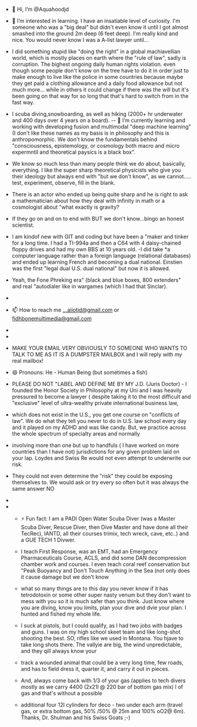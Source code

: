   - 👋 Hi, I’m @Aquahoodjd
- 👀 I’m interested in learning. I have an insatiable level of curiosity. I'm someone who was a "big deal" but didn't even know it until I got almost smashed into the ground 2m deep (6 feet deep). I'm really kind and nice. You would never know I was a A-list lawyer until...
- I did something stupid like "doing the right" in a global machiavellian world, which is mostly places on earth where the "rule of law", sadly is corruption. The bighest ongoing daily human rights violation. even though some people don't know on the tree have to do it in order just to make enough to live like the police in some countries because maybe they get paid a clothing allowance and a daily food allowance but not much more... while in others it could change if there was the will but it's been going on that way for so long that that's hard to switch from in the fast way. 
- I scuba diving,snowboarding, as well as hiking (2000+ hr underwater and 400 days over 4 years on a board). 
-- 🌱 I’m currently learning and working with developing fusion and multimodal "deep machine learning" (I don't like these names as my basis is in philosophy and this is anthropomorphic. We don't know the fundamentals behind "consciousness, epistemology, or cosmology both macro and micro expermntil and theoretical paysics is a black box".
- We know so much less than many people think we do about, basically, everything. I like the super sharp theoretical physicists who give you their ideology but always end with "but we don't know", as we cannot..... test, experiment, observe, fill in the blank.

- There is an actor who ended up being quite sharp and he is right to ask a mathematician about how they deal with infinity in math or a cosmologist about "what exactly is gravity?
    
- If they go on and on to end with BUT we don't know...bingo an honest scientist.

- I am kindof new with GIT and coding but have been a "maker and tinker for a long time. I had a TI-994a and then a C64 with 4 daisy-chained floppy drives and had my own BBS at 10 years old.
-I did take *a computer language rather than a foreign language (relational databases) and ended up learning French and becoming a dual national. Einstien was the first "legal dual U.S. dual national" but now it is allowed. 
- Yeah, the Fone Phreking era" (black and blue boxes, 800 extenders" and  real "autodialer like in wargames  (which I had that Sinclar).  
- 
- 📫 How to reach me ...aiiotjd@gmail.com or fidhbonemultimedia@gmail.com
- 
-
- MAKE YOUR EMAIL VERY OBVIOUSLY TO SOMEONE WHO WANTS TO TALK TO ME AS IT IS A DUMPSTER MAILBOX and I will reply with my real mailbox!

- 😄 Pronouns: He - Human Being (but sometimes a fish) 
-  PLEASE DO NOT "LABEL AND DEFINE ME BY MY J.D. (Juris Doctor) - I founded the Honor Society in Philosophy at my Uni and I was heavily pressured to become a lawyer ( despite taking it to the most difficult and "exclusive" level of ultra-wealthy private international business law,
- which does not exist in the U.S., you get one course on "conflicts of law". We do what they tell you never to do in U.S. law school every day and it played on my ADHD and was like candy. But, we practice across the whole spectrum of specialty areas and normally
- involving more than one but up to handfuls ( I have worked on more countries than I have not) jurisdictions for any given problem laid on your lap. Loydes and Swiss Re would not even attempt to underwrite our risk.
- They could not even determine the "risk" they could be exposing themselves to. We would ask or try every so often but it was always the same answer NO
-
- - ⚡ Fun fact: I am a PADI Open Water Scuba Diver (was a Master Scuba Diver, Rescue Diver, then Dive Master and have done all their TecRec), IANTD, all their courses trimix, tech wreck, cave, etc..) and a GUE TECH 1 Divwer.
 
  - I teach First Response, was an EMT, had an Emergency Pharmaceuticals Course, ACLS, and did some DAN decompression chamber work and courses. I even teach coral reef conservation but "Peak Buoyancy and Don't Touch Anything in the Sea (not only does it cause damage but we don't know
  - what so many things are to this day you never know if it has tetrodotoxin or some other super nasty venum but they don't want to mess with you so it is much safer than you think. Just know where you are diving, know you limits, plan your dive and dvie your plan. I hunted and fished my whole life.
  - I suck at pistols, but I could qualify, as I had two jobs with badges and guns. I was on my high school skeet team and like long-shot shooting the best. SO, rifles like we used in Montana. You hjave to take long shots there. The vallyie are big, the wind unpredictable, and they qill always know your
  - track a wounded animal that could be a very long time, few roads, and has to field dress it, quarter it, and carry it out in pieces. 
 
  - And, always come back with 1/3 of your gas (applies to tech divers mostly as we carry 4400 (2x21l @ 220 bar of bottom gas mix) l of gas and that's without a possible
  - additional four 12l cylinders for deco - two under each arm (travel gas, or extra bottom gas, 50% /50% @ 25m and 100% oO2@ 6m). Thanks, Dr. Shulman and his Swiss Goats ;-) 

<!---
Aquahoodjd/Aquahoodjd is a ✨ special ✨ repository because its `README.md` (this file) appears on your GitHub profile.
You can click the Preview link to take a look at your changes.
--->
